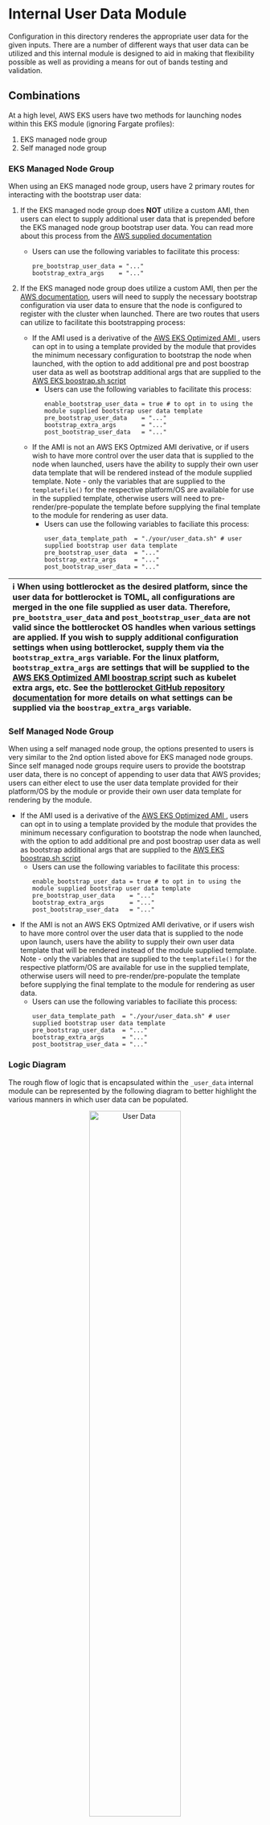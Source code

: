 # Internal User Data Module

Configuration in this directory renderes the appropriate user data for the given inputs. There are a number of different ways that user data can be utilized and this internal module is designed to aid in making that flexibility possible as well as providing a means for out of bands testing and validation.

## Combinations

At a high level, AWS EKS users have two methods for launching nodes within this EKS module (ignoring Fargate profiles):

1. EKS managed node group
2. Self managed node group

### EKS Managed Node Group

When using an EKS managed node group, users have 2 primary routes for interacting with the bootstrap user data:

1. If the EKS managed node group does **NOT** utilize a custom AMI, then users can elect to supply additional user data that is prepended before the EKS managed node group bootstrap user data. You can read more about this process from the [AWS supplied documentation](https://docs.aws.amazon.com/eks/latest/userguide/launch-templates.html#launch-template-user-data)

    - Users can use the following variables to facilitate this process:

      ```hcl
      pre_bootstrap_user_data = "..."
      bootstrap_extra_args    = "..."
      ```

2. If the EKS managed node group does utilize a custom AMI, then per the [AWS documentation](https://docs.aws.amazon.com/eks/latest/userguide/launch-templates.html#launch-template-custom-ami), users will need to supply the necessary bootstrap configuration via user data to ensure that the node is configured to register with the cluster when launched. There are two routes that users can utilize to facilitate this bootstrapping process:
    - If the AMI used is a derivative of the [AWS EKS Optimized AMI ](https://github.com/awslabs/amazon-eks-ami), users can opt in to using a template provided by the module that provides the minimum necessary configuration to bootstrap the node when launched, with the option to add additional pre and post boostrap user data as well as bootstrap additional args that are supplied to the [AWS EKS boostrap.sh script](https://github.com/awslabs/amazon-eks-ami/blob/master/files/bootstrap.sh)
      - Users can use the following variables to facilitate this process:
        ```hcl
        enable_bootstrap_user_data = true # to opt in to using the module supplied bootstrap user data template
        pre_bootstrap_user_data    = "..."
        bootstrap_extra_args       = "..."
        post_bootstrap_user_data   = "..."
        ```
    - If the AMI is not an AWS EKS Optmized AMI derivative, or if users wish to have more control over the user data that is supplied to the node when launched, users have the ability to supply their own user data template that will be rendered instead of the module supplied template. Note - only the variables that are supplied to the `templatefile()` for the respective platform/OS are available for use in the supplied template, otherwise users will need to pre-render/pre-populate the template before supplying the final template to the module for rendering as user data.
      - Users can use the following variables to faciliate this process:
        ```hcl
        user_data_template_path  = "./your/user_data.sh" # user supplied bootstrap user data template
        pre_bootstrap_user_data  = "..."
        bootstrap_extra_args     = "..."
        post_bootstrap_user_data = "..."
        ```

| ℹ️ When using bottlerocket as the desired platform, since the user data for bottlerocket is TOML, all configurations are merged in the one file supplied as user data. Therefore, `pre_bootstra_user_data` and `post_bootstrap_user_data` are not valid since the bottlerocket OS handles when various settings are applied. If you wish to supply additional configuration settings when using bottlerocket, supply them via the `bootstrap_extra_args` variable. For the linux platform, `bootstrap_extra_args` are settings that will be supplied to the [AWS EKS Optimized AMI boostrap script](https://github.com/awslabs/amazon-eks-ami/blob/master/files/bootstrap.sh#L14) such as kubelet extra args, etc. See the [bottlerocket GitHub repository documentation](https://github.com/bottlerocket-os/bottlerocket#description-of-settings) for more details on what settings can be supplied via the `boostrap_extra_args` variable. |
| :--- |

### Self Managed Node Group

When using a self managed node group, the options presented to users is very similar to the 2nd option listed above for EKS managed node groups. Since self managed node groups require users to provide the bootstrap user data, there is no concept of appending to user data that AWS provides; users can either elect to use the user data template provided for their platform/OS by the module or provide their own user data template for rendering by the module.

- If the AMI used is a derivative of the [AWS EKS Optimized AMI ](https://github.com/awslabs/amazon-eks-ami), users can opt in to using a template provided by the module that provides the minimum necessary configuration to bootstrap the node when launched, with the option to add additional pre and post boostrap user data as well as bootstrap additional args that are supplied to the [AWS EKS boostrap.sh script](https://github.com/awslabs/amazon-eks-ami/blob/master/files/bootstrap.sh)
  - Users can use the following variables to facilitate this process:
    ```hcl
    enable_bootstrap_user_data = true # to opt in to using the module supplied bootstrap user data template
    pre_bootstrap_user_data    = "..."
    bootstrap_extra_args       = "..."
    post_bootstrap_user_data   = "..."
    ```
- If the AMI is not an AWS EKS Optmized AMI derivative, or if users wish to have more control over the user data that is supplied to the node upon launch, users have the ability to supply their own user data template that will be rendered instead of the module supplied template. Note - only the variables that are supplied to the `templatefile()` for the respective platform/OS are available for use in the supplied template, otherwise users will need to pre-render/pre-populate the template before supplying the final template to the module for rendering as user data.
  - Users can use the following variables to faciliate this process:
    ```hcl
    user_data_template_path  = "./your/user_data.sh" # user supplied bootstrap user data template
    pre_bootstrap_user_data  = "..."
    bootstrap_extra_args     = "..."
    post_bootstrap_user_data = "..."
    ```

### Logic Diagram

The rough flow of logic that is encapsulated within the `_user_data` internal module can be represented by the following diagram to better highlight the various manners in which user data can be populated.

<p align="center">
  <img src="https://raw.githubusercontent.com/terraform-aws-modules/terraform-aws-eks/master/.github/images/user_data.svg" alt="User Data" width="60%">
  <!-- TODO - Delete this line below before merging -->
  <img src="../../.github/images/user_data.svg" alt="User Data" width="60%">
</p>

## Usage

To run this example you need to execute:

```bash
$ terraform init
$ terraform plan
$ terraform apply
````

<!-- BEGINNING OF PRE-COMMIT-TERRAFORM DOCS HOOK -->
## Requirements

| Name | Version |
|------|---------|
| <a name="requirement_terraform"></a> [terraform](#requirement\_terraform) | >= 0.13.1 |
| <a name="requirement_cloudinit"></a> [cloudinit](#requirement\_cloudinit) | >= 2.0 |

## Providers

| Name | Version |
|------|---------|
| <a name="provider_cloudinit"></a> [cloudinit](#provider\_cloudinit) | >= 2.0 |

## Modules

No modules.

## Resources

| Name | Type |
|------|------|
| [cloudinit_config.linux_eks_managed_node_group](https://registry.terraform.io/providers/hashicorp/cloudinit/latest/docs/data-sources/config) | data source |

## Inputs

| Name | Description | Type | Default | Required |
|------|-------------|------|---------|:--------:|
| <a name="input_bootstrap_extra_args"></a> [bootstrap\_extra\_args](#input\_bootstrap\_extra\_args) | Additional arguments passed to the bootstrap script. When `platform` = `bottlerocket`; these are additional [settings](https://github.com/bottlerocket-os/bottlerocket#settings) that are provided to the Bottlerocket user data | `string` | `""` | no |
| <a name="input_cluster_auth_base64"></a> [cluster\_auth\_base64](#input\_cluster\_auth\_base64) | Base64 encoded CA of associated EKS cluster | `string` | `""` | no |
| <a name="input_cluster_endpoint"></a> [cluster\_endpoint](#input\_cluster\_endpoint) | Endpoint of associated EKS cluster | `string` | `""` | no |
| <a name="input_cluster_name"></a> [cluster\_name](#input\_cluster\_name) | Name of the EKS cluster | `string` | `""` | no |
| <a name="input_create"></a> [create](#input\_create) | Determines whether to create EKS managed node group or not | `bool` | `true` | no |
| <a name="input_enable_bootstrap_user_data"></a> [enable\_bootstrap\_user\_data](#input\_enable\_bootstrap\_user\_data) | Determines whether the bootstrap configurations are populated within the user data template | `bool` | `false` | no |
| <a name="input_is_eks_managed_node_group"></a> [is\_eks\_managed\_node\_group](#input\_is\_eks\_managed\_node\_group) | Determines whether the user data is used on nodes in an EKS managed node group. Used to determine if user data will be appended or not | `bool` | `true` | no |
| <a name="input_platform"></a> [platform](#input\_platform) | Identifies if the OS platform is `bottlerocket`, `linux`, or `windows` based | `string` | `"linux"` | no |
| <a name="input_post_bootstrap_user_data"></a> [post\_bootstrap\_user\_data](#input\_post\_bootstrap\_user\_data) | User data that is appended to the user data script after of the EKS bootstrap script. Not used when `platform` = `bottlerocket` | `string` | `""` | no |
| <a name="input_pre_bootstrap_user_data"></a> [pre\_bootstrap\_user\_data](#input\_pre\_bootstrap\_user\_data) | User data that is injected into the user data script ahead of the EKS bootstrap script. Not used when `platform` = `bottlerocket` | `string` | `""` | no |
| <a name="input_user_data_template_path"></a> [user\_data\_template\_path](#input\_user\_data\_template\_path) | Path to a local, custom user data template file to use when rendering user data | `string` | `""` | no |

## Outputs

| Name | Description |
|------|-------------|
| <a name="output_user_data"></a> [user\_data](#output\_user\_data) | Base64 encoded user data rendered for the provided inputs |
<!-- END OF PRE-COMMIT-TERRAFORM DOCS HOOK -->
